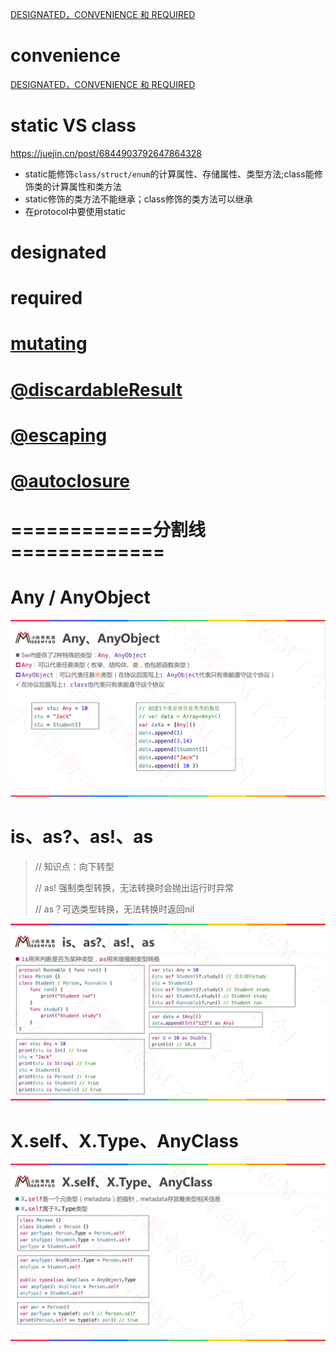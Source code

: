[DESIGNATED，CONVENIENCE 和 REQUIRED](https://swifter.tips/init-keywords/)



# convenience

[DESIGNATED，CONVENIENCE 和 REQUIRED](https://swifter.tips/init-keywords/)





# static VS class

https://juejin.cn/post/6844903792647864328

- static能修饰`class/struct/enum`的计算属性、存储属性、类型方法;class能修饰类的计算属性和类方法
- static修饰的类方法不能继承；class修饰的类方法可以继承
- 在protocol中要使用static





# designated





# required





# [mutating](./03函数与闭包.md)



# [@discardableResult](./03函数与闭包.md)



# [@escaping](./03函数与闭包.md)



# [@autoclosure](./03函数与闭包.md)







# ============分割线=============



# Any / AnyObject

![](images/001.png)





# is、as?、as!、as

> // 知识点：向下转型
>
>   // as! 强制类型转换，无法转换时会抛出运行时异常
>
>   // as？可选类型转换，无法转换时返回nil

![](images/002.png)



# X.self、X.Type、AnyClass

![](images/003.png)













